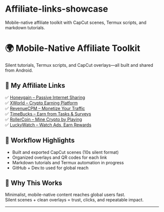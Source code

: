 # Affiliate-links-showcase
Mobile-native affiliate toolkit with CapCut scenes, Termux scripts, and markdown tutorials.
# 🌍 Mobile-Native Affiliate Toolkit

Silent tutorials, Termux scripts, and CapCut overlays—all built and shared from Android.

## 🔗 My Affiliate Links

✅ [Honeygain – Passive Internet Sharing](https://join.honeygain.com/ALROC85FCC)  
✅ [XWorld – Crypto Earning Platform](https://xworld.biz/id-ID/share/land?userId=806798518&ext=1)  
✅ [RevenueCPM – Monetize Your Traffic](https://www.revenuecpmgate.com/tuy5ceeani?key=430a2019ecf63299003a9a3333670996)  
✅ [TimeBucks – Earn from Tasks & Surveys](https://timebucks.com/?refID=226710770)  
✅ [RollerCoin – Mine Crypto by Playing](https://rollercoin.com/?r=mem3sgf3)  
✅ [LuckyWatch – Watch Ads, Earn Rewards](https://luckywatch.pro/u/0vyrq)

## 📱 Workflow Highlights

- Built and exported CapCut scenes (10s silent format)  
- Organized overlays and QR codes for each link  
- Markdown tutorials and Termux automation in progress  
- GitHub + Dev.to used for global reach

## 🧠 Why This Works

Minimalist, mobile-native content reaches global users fast.  
Silent scenes + clean overlays = trust, clicks, and repeatable impact.

---
